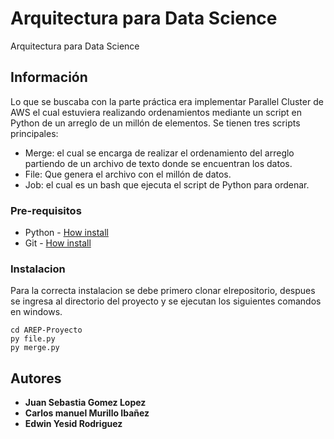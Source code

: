 # Arquitectura para Data Science

Arquitectura para Data Science

## Información

Lo que se buscaba con la parte práctica era implementar Parallel Cluster de AWS el cual estuviera realizando ordenamientos mediante un script en Python de un arreglo de un millón de elementos. Se tienen tres scripts principales:

- Merge: el cual se encarga de realizar el ordenamiento del arreglo partiendo de un archivo de texto donde se encuentran los datos.
- File: Que genera el archivo con el millón de datos.
- Job: el cual es un bash que ejecuta el script de Python para ordenar.

### Pre-requisitos

- Python - [How install](https://www.python.org/downloads/)
- Git - [How install](https://git-scm.com/book/es/v2/Inicio---Sobre-el-Control-de-Versiones-Instalaci%C3%B3n-de-Git)

### Instalacion

Para la correcta instalacion se debe primero clonar elrepositorio, despues se ingresa al directorio del proyecto y se ejecutan los siguientes comandos en windows.

```
cd AREP-Proyecto
py file.py
py merge.py
```

## Autores

- **Juan Sebastia Gomez Lopez**
- **Carlos manuel Murillo Ibañez**
- **Edwin Yesid Rodriguez**
